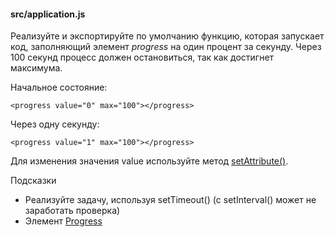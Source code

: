 #### src/application.js
Реализуйте и экспортируйте по умолчанию функцию, которая запускает код, заполняющий элемент <em>progress</em> на один процент за секунду. Через 100 секунд процесс должен остановиться, так как достигнет максимума.

Начальное состояние:
```
<progress value="0" max="100"></progress>
```
Через одну секунду:
```
<progress value="1" max="100"></progress>
```
Для изменения значения value используйте метод [setAttribute()](https://developer.mozilla.org/en-US/docs/Web/API/Element/setAttribute).

Подсказки
* Реализуйте задачу, используя setTimeout() (с setInterval() может не заработать проверка)
* Элемент [Progress](https://developer.mozilla.org/en-US/docs/Web/HTML/Element/progress)
